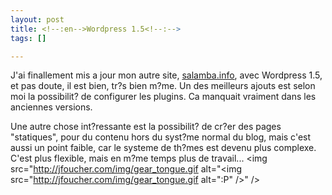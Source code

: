 ```yaml
--- 
layout: post
title: <!--:en-->Wordpress 1.5<!--:-->
tags: []

---
```

<!--:en-->
J'ai finallement mis a jour mon autre site, <a href="http://salamba.info" title="Salamba">salamba.info</a>, avec Wordpress 1.5, et pas doute, il est bien, tr?s bien m?me. Un des meilleurs ajouts est selon moi la possibilit? de configurer les plugins. Ca manquait vraiment dans les anciennes versions.

Une autre chose int?ressante est la possibilit? de cr?er des pages "statiques", pour du contenu hors du syst?me normal du blog, mais c'est aussi un point faible, car le systeme de th?mes est devenu plus complexe. C'est plus flexible, mais en m?me temps plus de travail... <img src="http://jfoucher.com/img/gear_tongue.gif alt="<img src="http://jfoucher.com/img/gear_tongue.gif alt=":P" />" />
<!--:-->
